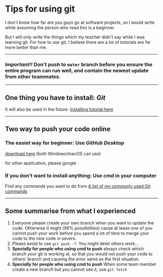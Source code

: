 # Tips for using git  

I don't know how far are you guys go at software projects, so I would write while assuming the person who read this is a beginner.  

But I will only write the things which my teacher didn't say while I was learning git. For how to use git, I believe there are a lot of tutorials are far more better than me.

---

### *Important!!* Don't push to `mater` branch before you ensure the entire program can run well, and contain the newest update from other teammates.

---

## One thing you have to install: *Git*

It will also be used in the future.
[Installing tutorial here](https://git-scm.com/book/en/v2/Getting-Started-Installing-Git)

---

## Two way to push your code online  

### The easiet way for beginner: Use *GitHub Desktop*  

[download here](https://desktop.github.com/) (both Windows/macOS can use)

for other application, please google

### If you don't want to install anything: Use *cmd* in your computer

Find any commands you want to do from [A list of my commonly used Git commands](https://github.com/joshnh/Git-Commands)

---

## Some summarise from what I experienced

1. Everyone please create your own branch when you want to update the code. Otherwise it might (99% possibilities) cause at lease one of you cannot push your work before you spend a lot of time to merge your code to the new code in severs.
2. Please avoid to use `git push -f`. You might delet others work...
3. **Specially for people who using cmd to push** always check which branch your git is working at, so that you would not push your code to others' branch and causing the error same as the first situation.
4. **Specially for people who using cmd to push** When some team member create a new branch but you cannot see it, use `git fetch`
